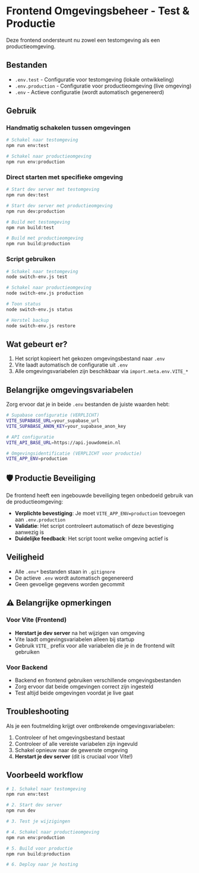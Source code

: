 # Frontend Omgevingsbeheer - Test & Productie

Deze frontend ondersteunt nu zowel een testomgeving als een productieomgeving.

## Bestanden

- `.env.test` - Configuratie voor testomgeving (lokale ontwikkeling)
- `.env.production` - Configuratie voor productieomgeving (live omgeving)
- `.env` - Actieve configuratie (wordt automatisch gegenereerd)

## Gebruik

### Handmatig schakelen tussen omgevingen

```bash
# Schakel naar testomgeving
npm run env:test

# Schakel naar productieomgeving
npm run env:production
```

### Direct starten met specifieke omgeving

```bash
# Start dev server met testomgeving
npm run dev:test

# Start dev server met productieomgeving
npm run dev:production

# Build met testomgeving
npm run build:test

# Build met productieomgeving
npm run build:production
```

### Script gebruiken

```bash
# Schakel naar testomgeving
node switch-env.js test

# Schakel naar productieomgeving
node switch-env.js production

# Toon status
node switch-env.js status

# Herstel backup
node switch-env.js restore
```

## Wat gebeurt er?

1. Het script kopieert het gekozen omgevingsbestand naar `.env`
2. Vite laadt automatisch de configuratie uit `.env`
3. Alle omgevingsvariabelen zijn beschikbaar via `import.meta.env.VITE_*`

## Belangrijke omgevingsvariabelen

Zorg ervoor dat je in beide `.env` bestanden de juiste waarden hebt:

```bash
# Supabase configuratie (VERPLICHT)
VITE_SUPABASE_URL=your_supabase_url
VITE_SUPABASE_ANON_KEY=your_supabase_anon_key

# API configuratie
VITE_API_BASE_URL=https://api.jouwdomein.nl

# Omgevingsidentificatie (VERPLICHT voor productie)
VITE_APP_ENV=production
```

## 🛡️ Productie Beveiliging

De frontend heeft een ingebouwde beveiliging tegen onbedoeld gebruik van de productieomgeving:

- **Verplichte bevestiging**: Je moet `VITE_APP_ENV=production` toevoegen aan `.env.production`
- **Validatie**: Het script controleert automatisch of deze bevestiging aanwezig is
- **Duidelijke feedback**: Het script toont welke omgeving actief is

## Veiligheid

- Alle `.env*` bestanden staan in `.gitignore`
- De actieve `.env` wordt automatisch gegenereerd
- Geen gevoelige gegevens worden gecommit

## ⚠️ Belangrijke opmerkingen

### Voor Vite (Frontend)
- **Herstart je dev server** na het wijzigen van omgeving
- Vite laadt omgevingsvariabelen alleen bij startup
- Gebruik `VITE_` prefix voor alle variabelen die je in de frontend wilt gebruiken

### Voor Backend
- Backend en frontend gebruiken verschillende omgevingsbestanden
- Zorg ervoor dat beide omgevingen correct zijn ingesteld
- Test altijd beide omgevingen voordat je live gaat

## Troubleshooting

Als je een foutmelding krijgt over ontbrekende omgevingsvariabelen:

1. Controleer of het omgevingsbestand bestaat
2. Controleer of alle vereiste variabelen zijn ingevuld
3. Schakel opnieuw naar de gewenste omgeving
4. **Herstart je dev server** (dit is cruciaal voor Vite!)

## Voorbeeld workflow

```bash
# 1. Schakel naar testomgeving
npm run env:test

# 2. Start dev server
npm run dev

# 3. Test je wijzigingen

# 4. Schakel naar productieomgeving
npm run env:production

# 5. Build voor productie
npm run build:production

# 6. Deploy naar je hosting
```

